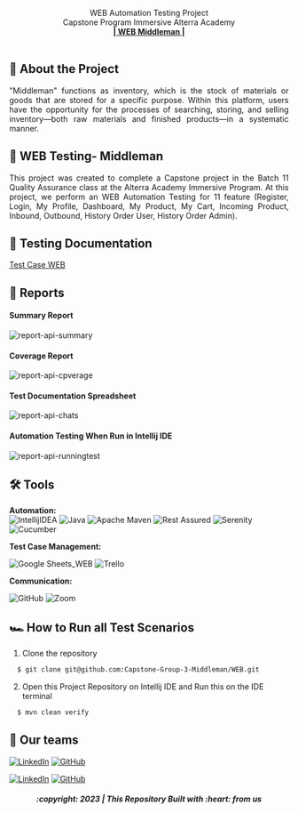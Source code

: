  <p align="center">
    WEB Automation Testing Project
    <br />
    Capstone Program Immersive Alterra Academy
    <br />
    <a href="https://middleman-immersive.vercel.app/auth/welcome"><strong>| WEB Middleman |</strong></a>
    <br />
    <br />
  </p>
</div>

## 📑 About the Project

<p align="justify">"Middleman" functions as inventory, which is the stock of materials or goods that are stored for a specific purpose. Within this platform, users have the opportunity for the processes of searching, storing, and selling inventory—both raw materials and finished products—in a systematic manner.</p>

## 📑 WEB Testing- Middleman

<p align="justify">This project was created to complete a Capstone project in the Batch 11 Quality Assurance class at the Alterra Academy Immersive Program. At this project, we perform an WEB Automation Testing for 11 feature (Register, Login, My Profile, Dashboard, My Product, My Cart, Incoming Product, Inbound, Outbound, History Order User, History Order Admin).</p>

## 📓 Testing Documentation
[Test Case WEB](https://docs.google.com/spreadsheets/d/1dGjWgVcneqUNwWsEw3HjVHVcIW88NhkzHDRyAfyfNSU/edit#gid=515436731)

## 📝 Reports

#### Summary Report
![report-api-summary](https://github.com/Capstone-Group-3-Middleman/WEB/blob/main/image/WEB%203.PNG)

#### Coverage Report
![report-api-cpverage](https://github.com/Capstone-Group-3-Middleman/WEB/blob/main/image/WEB%201.PNG)

#### Test Documentation Spreadsheet
![report-api-chats](https://github.com/Capstone-Group-3-Middleman/WEB/blob/main/image/WEB%204.PNG)

#### Automation Testing When Run in Intellij IDE
![report-api-runningtest](https://github.com/Capstone-Group-3-Middleman/WEB/blob/main/image/WEB%202.png)


## 🛠 Tools

**Automation:**  
![IntellijIDEA](https://img.shields.io/badge/IntelliJIDEA-000000.svg?style=for-the-badge&logo=intellij-idea&logoColor=white)
![Java](https://img.shields.io/badge/java-%23ED8B00.svg?style=for-the-badge&logo=java&logoColor=white)
![Apache Maven](https://img.shields.io/badge/Apache%20Maven-C71A36?style=for-the-badge&logo=Apache%20Maven&logoColor=white)
![Rest Assured](https://img.shields.io/badge/-rest%20assured-000000?style=for-the-badge&logo=rest-assured&logoColor=black)
![Serenity](https://img.shields.io/badge/-serenity-16a67a?style=for-the-badge&logo=serenity&logoColor=black)
![Cucumber](https://img.shields.io/badge/-cucumber-4bc47b?style=for-the-badge&logo=cucumber&logoColor=black)

**Test Case Management:**  

![Google Sheets_WEB](https://img.shields.io/badge/-Google%20sheets-4bc47b?style=for-the-badge&logoColor=black)
![Trello](https://img.shields.io/badge/Trello-%23026AA7.svg?style=for-the-badge&logo=Trello&logoColor=white)

**Communication:**  

![GitHub](https://img.shields.io/badge/github%20Project-%23121011.svg?style=for-the-badge&logo=github&logoColor=white)
![Zoom](https://img.shields.io/badge/Zoom-2D8CFF?style=for-the-badge&logo=zoom&logoColor=white)

## 🏎️ How to Run all Test Scenarios

1. Clone the repository
```bash
  $ git clone git@github.com:Capstone-Group-3-Middleman/WEB.git
```
2. Open  this Project Repository on Intellij IDE and Run this on the IDE terminal

```bash
  $ mvn clean verify
```


## 📱 Our teams

  [![LinkedIn](https://img.shields.io/badge/-MHumam%20Zaki-white?style=for-the-badge&logo=linkedin&logoColor=blue)](https://www.linkedin.com/in/muhammad-humam-zaky-139369170/)
  [![GitHub](https://img.shields.io/badge/-MhumamZaki-white?style=for-the-badge&logo=github&logoColor=black)](https://github.com/muhamaz)

  [![LinkedIn](https://img.shields.io/badge/-Aditya%20Dwi%20Irawan-white?style=for-the-badge&logo=linkedin&logoColor=blue)](https://www.linkedin.com/in/aditya-dwi-irawan/)
  [![GitHub](https://img.shields.io/badge/-AdityaDwiIrawan-white?style=for-the-badge&logo=github&logoColor=black)](https://github.com/Adityadi195)



<h5>
<p align="center">:copyright: 2023 | This Repository Built with :heart: from us</p>
</h5>

